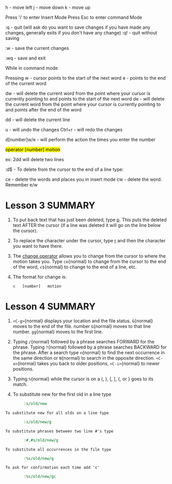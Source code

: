 h - move left
j - move down 
k - move up

Press 'i' to enter Insert Mode
Press Esc to enter command Mode

:q - quit (will ask do you want to save changes if you have made any changes, generally exits if                  you don't have any change)
:q! - quit without saving

:w - save the current changes

:wq - save and exit

While in command mode

Pressing
w - cursor points to the start of the next word
e - points to the end of the current word

dw - will delete the current word from the point where your cursor is currently pointing to and               points to the start of the next word
de - will delete the current word from the point where your cursor is currently pointing to and              points after the end of the word

dd - will delete the current line

u - will undo the changes
Ctrl+r - will redo the changes

d[number]w/e - will perform the action the times you enter the number

<mark class="hltr-boom-bam">operator [number] motion </mark>

ex: 2dd will delete two lines

:d$ - To delete from the cursor to the end of a line type:

ce - delete the words and places you in insert mode
cw - delete the word. Remember e/w

# Lesson 3 SUMMARY

 1. To put back text that has just been deleted, type [p](p). This puts the
    deleted text AFTER the cursor (if a line was deleted it will go on the
    line below the cursor).

 2. To replace the character under the cursor, type [r](r) and then the
    character you want to have there.

 3. The [change operator](c) allows you to change from the cursor to where
    the motion takes you. Type `ce`{normal} to change from the cursor to the
    end of the word, `c$`{normal} to change to the end of a line, etc.

 4. The format for change is:

        c   [number]   motion

# Lesson 4 SUMMARY

 1. `<C-g>`{normal}     displays your location and the file status.
    `G`{normal}         moves to the end of the file.
    number `G`{normal}  moves to that line number.
    `gg`{normal}        moves to the first line.

 2. Typing `/`{normal} followed by a phrase searches FORWARD for the phrase.
    Typing `?`{normal} followed by a phrase searches BACKWARD for the phrase.
    After a search type `n`{normal} to find the next occurrence in the same
    direction or `N`{normal} to search in the opposite direction.
    `<C-o>`{normal} takes you back to older positions, `<C-i>`{normal} to
    newer positions.

 3. Typing `%`{normal} while the cursor is on a (, ), [, ], {, or } goes to its
    match.

 4. To substitute new for the first old in a line type
~~~ cmd
        :s/old/new
~~~
    To substitute new for all olds on a line type
~~~ cmd
        :s/old/new/g
~~~
    To substitute phrases between two line #'s type
~~~ cmd
        :#,#s/old/new/g
~~~
    To substitute all occurrences in the file type
~~~ cmd
        :%s/old/new/g
~~~
    To ask for confirmation each time add 'c'
~~~ cmd
        :%s/old/new/gc






